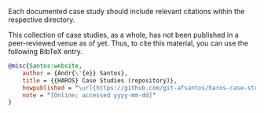 Each documented case study should include relevant citations within the respective directory.

This collection of case studies, as a whole, has not been published in a peer-reviewed venue as of yet.
Thus, to cite this material, you can use the following BibTeX entry.

```bibtex
@misc{Santos:website,
    author = {Andr{\'{e}} Santos},
    title = {{HAROS} Case Studies (repository)},
    howpublished = "\url{https://github.com/git-afsantos/haros-case-studies}",
    note = "[Online; accessed yyyy-mm-dd]"
}
```

